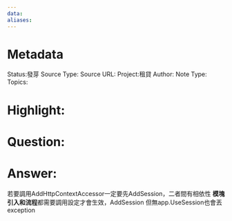 ```yaml
---
data:
aliases:
---
```

# Metadata
Status:發芽
Source Type:
Source URL:
Project:租貸
Author:
Note Type:
Topics:


# Highlight:

# Question:

# Answer:
若要調用AddHttpContextAccessor一定要先AddSession，二者間有相依性
**模塊引入和流程**都需要調用設定才會生效，AddSession 但無app.UseSession也會丟exception
